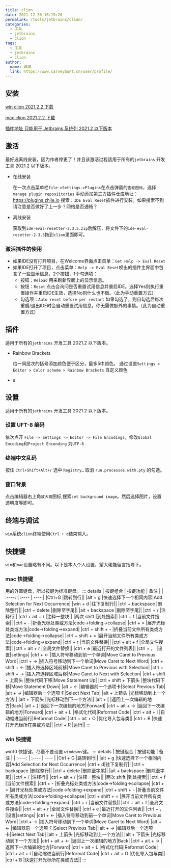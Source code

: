 ```yaml
---
title: clion
date: 2021-12-30 16:19:20
permalink: /tools/jetbrains/clion/
categories: 
  - 工具
  - jetbrains
  - clion
tags: 
  - 工具
  - jetbrains
  - clion
author: 
  name: 诚城
  link: https://www.carveybunt.cn/user/profile/
---
```

## 安装
[win clion 2021.2.2 下载](https://download.jetbrains.com.cn/cpp/CLion-2021.2.2.exe)

[mac clion 2021.2.2 下载](https://download.jetbrains.com.cn/cpp/CLion-2021.2.2.dmg)

[插件地址 只能用于 Jetbrains 系统列 2021.2 以下版本 ](https://zhile.io/2020/11/18/jetbrains-eval-reset-da33a93d.html)
## 激活
最好选离线安装，因为作者停更了！并且该激活过程适用于所有的`jetbrains` 开发工具 2021.2 以下版本。

- 在线安装
  
  在一次点击菜单栏`file->Settings->Plugins`在点击弹窗的`齿轮图标`，选择`manage plugin reposiitories` 手动添加第三方插件仓库地址：https://plugins.zhile.io
搜索：`IDE Eval Reset`插件进行安装。如果搜索不到请注意是否做好了上一步？网络是否通畅？
- 离线安装
  
  获取到`ide-eval-resetter-2.3.5.zip`后解压，将文件下的`ide-eval-resetter-2.3.5`拖到`clion`里面即可。
### 激活插件的使用
- 如果IDE没有打开项目，在Welcome界面点击菜单：`Get Help -> Eval Reset`
- 如果IDE打开了项目，点击菜单：`Help -> Eval Reset`唤出的插件主界面中包含了一些显示信息，2个按钮，1个勾选项：
    - 按钮：`Reload` 用来刷新界面上的显示信息。
    - 按钮：`Reset` 点击会询问是否重置试用信息并重启IDE。选择Yes则执行重置操作并重启IDE生效，选择No则什么也不做。（此为手动重置方式）
    - 勾选项：`Auto reset before per restart` 如果勾选了，则自勾选后每次重启/退出IDE时会自动重置试用信息，你无需做额外的事情。（此为自动重置方式）

## 插件
适用于所有的`jetbrains` 开发工具 2021.2 以下版本。
- Rainbow Brackets
  
  给一同层次的括号添加颜色便于区分，最多5中颜色。
  通过设置`Settings > Editor > Color scheme > Rainbow Brackets` 自定义颜色
-    s
## 设置
适用于所有的`jetbrains` 开发工具 2021.2 以下版本。
### 设置 UFT-8 编码
依次点开 `File -> Settings -> Editor -> File Encodings`，修改`Global Encoding`和`Project Enconding` 为`UTF-8`
### 终端中文乱码
按住 `Ctrl+Shift+Alt+/` 选中 `Registry…` 取消 `run.processes.with.pty` 的勾选。
### 窗口背景
点击编辑器右上角`放大镜`图标,搜索`set background image`。然后选择图片，设置透明度等即可。
## 终端与调试
`win`系统`clion`终端使用`Ctrl + d`结束输入。
## 快捷键
`win`和`mac`设置略有不同。以下是本人个人设置，望大佬能留言指导下。
### mac 快捷键
用的外置键盘，所以按键为标准键盘。
::: details
|  按键组合   | 按键功能  | 备注 |
|  :----:  | :----  | ----  |
|Ctrl+G  |跳转到行||
|alt + g  |快速选择下一个相同内容|Add Selection for Next Occurrence|
|win + d |往下复制行||
|ctrl + backspace |删除整行||
|ctrl + delete |删除至字尾||
|ait + backspace |删除至字尾||
|ctrl + / |注释行||
|ctrl + ait + / |注释一整块||
|两次 shift |到处搜索||
|ctrl + f |当前文件搜索||
|ctrl + - |折叠光标处类或方法|code->folding->collapse|
|ctrl + = |展开光标处类或方法|code->folding->expand|
|ctrl + shift + - |折叠当前文件所有类或方法|code->folding->collapse|
|ctrl + shift + = |展开当前文件所有类或方法|code->folding->expand|
|ctrl + r |当前文件替换||
|ctrl + ait  + f |全局文件搜索||
|ctrl + ait  + r |全局文件替换||
|ctrl + e |最近打开的文件列表||
|ctrl + ， |设置|settings|
|ctrl + <- |插入符号移动到前一个单词|Move Caret to Previous Word|
|ctrl + -> |插入符号移动到下一个单词|Move Caret to Next Word|
|ctrl + shift + <- |插入符选择区域前移|Move Caret to Previous with Selection|
|ctrl + shift + -> |插入符选择区域后移|Move Caret to Next with Selection|
|ctrl + shift + 上箭头 |整块代码下移|Move Statement Up|
|ctrl + shift + 下箭头 |整块代码下移|Move Statement Down|
|alt + <- |编辑器前一个选项卡|Select Previous Tab|
|alt + -> |编辑器后一个选项卡|Select Next Tab|
|alt + 上箭头 |光标移动到上一个方法||
|alt + 下箭头 |光标移动到下一个方法||
|ait + [ |返回上一次编辑的地方|Back|
|ait + ] |返回下一次编辑的地方|Forward|
|ctrl + ait + -> |返回下一次编辑的地方|Forward|
|ctrl + ait + L |格式化代码|Reformat Code|
|ctrl + ait + I |自动缩进当前行|Reformat Code|
|ctrl + ait + O |优化导入包与类||
|ctrl + B |快速打开光标所在类或方法||
|ctrl + R |运行||
:::
### win 快捷键
win10 快捷键，尽量不要设置 `windowns`键。
::: details
|  按键组合   | 按键功能  | 备注 |
|  :----:  | :----  | ----  |
|Ctrl + G  |跳转到行||
|alt + g  |快速选择下一个相同内容|Add Selection for Next Occurrence|
|ctrl + d|往下复制行||
|ctrl + backspace |删除整行||
|ctrl + delete |删除至字尾||
|ait + backspace |删除至字尾||
|ctrl + / |注释行||
|ctrl + ait + / |注释一整块||
|两次 shift |到处搜索||
|ctrl + f |当前文件搜索||
|ctrl + - |折叠光标处类或方法|code->folding->collapse|
|ctrl + = |展开光标处类或方法|code->folding->expand|
|ctrl + shift + - |折叠当前文件所有类或方法|code->folding->collapse|
|ctrl + shift + = |展开当前文件所有类或方法|code->folding->expand|
|ctrl + r |当前文件替换||
|ctrl + ait  + f |全局文件搜索||
|ctrl + ait  + r |全局文件替换||
|ctrl + e |最近打开的文件列表||
|ctrl + ， |设置|settings|
|ctrl + <- |插入符号移动到前一个单词|Move Caret to Previous Word|
|ctrl + -> |插入符号移动到下一个单词|Move Caret to Next Word|
|alt + <- |编辑器前一个选项卡|Select Previous Tab|
|alt + -> |编辑器后一个选项卡|Select Next Tab|
|alt + 上箭头 |光标移动到上一个方法||
|alt + 下箭头 |光标移动到下一个方法||
|ctrl + ait + <- |返回上一次编辑的地方|Back|
|ctrl + ait + -> |返回下一次编辑的地方|Forward|
|ctrl + ait + L |格式化代码|Reformat Code|
|ctrl + ait + I |自动缩进当前行|Reformat Code|
|ctrl + ait + O |优化导入包与类||
|ctrl + B |快速打开光标所在类或方法||
:::


